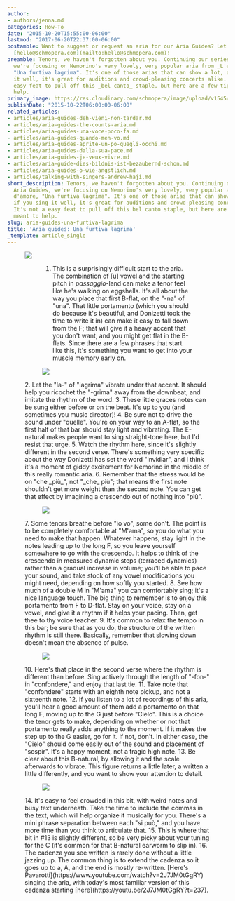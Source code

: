```yaml
---
author:
- authors/jenna.md
categories: How-To
date: "2015-10-20T15:55:00-06:00"
lastmod: "2017-06-20T22:37:00-06:00"
postamble: Want to suggest or request an aria for our Aria Guides? Let us know at
  [hello@schmopera.com](mailto:hello@schmopera.com)!
preamble: Tenors, we haven't forgotten about you. Continuing our series of Aria Guides,
  we're focusing on Nemorino's very lovely, very popular aria from _L'elisir d'amore_,
  "Una furtiva lagrima". It's one of those arias that can show a lot, and if you sing
  it well, it's great for auditions and crowd-pleasing concerts alike. It's not a
  easy feat to pull off this _bel canto_ staple, but here are a few tips meant to
  help.
primary_image: https://res.cloudinary.com/schmopera/image/upload/v1545409169/media/webhook-uploads/1498019845898/2017-06-21---Lagrima.jpg.jpg
publishDate: "2015-10-22T06:00:00-06:00"
related_articles:
- articles/aria-guides-deh-vieni-non-tardar.md
- articles/aria-guides-the-counts-aria.md
- articles/aria-guides-una-voce-poco-fa.md
- articles/aria-guides-quando-men-vo.md
- articles/aria-guides-aprite-un-po-quegli-occhi.md
- articles/aria-guides-dalla-sua-pace.md
- articles/aria-guides-je-veux-vivre.md
- articles/aria-guide-dies-bildnis-ist-bezaubernd-schon.md
- articles/aria-guides-o-wie-angstlich.md
- articles/talking-with-singers-andrew-haji.md
short_description: Tenors, we haven't forgotten about you. Continuing our series of
  Aria Guides, we're focusing on Nemorino's very lovely, very popular aria from L'elisir
  d'amore, "Una furtiva lagrima". It's one of those arias that can show a lot, and
  if you sing it well, it's great for auditions and crowd-pleasing concerts alike.
  It's not a easy feat to pull off this bel canto staple, but here are a few tips
  meant to help.
slug: aria-guides-una-furtiva-lagrima
title: 'Aria guides: Una furtiva lagrima'
_template: article_single
---
```

<figure data-type="image">

![](https://res.cloudinary.com/schmopera/image/upload/v1545409169/media/webhook-uploads/1445465677598/Aria-Guide---Una-furtiva-lagrima---p1---Annotated---Cropped.jpg.jpg)

<figure>

 1. This is a surprisingly difficult start to the aria. The combination of \[u\] vowel and the starting pitch in _passaggio_-land can make a tenor feel like he's walking on eggshells. It's all about the way you place that first B-flat, on the "-na" of "una". That little portamento (which you should do because it's beautiful, and Donizetti took the time to write it in) can make it easy to fall down from the F; that will give it a heavy accent that you don't want, and you might get flat in the B-flats. Since there are a few phrases that start like this, it's something you want to get into your muscle memory early on.<figure data-type="image">

![](https://res.cloudinary.com/schmopera/image/upload/v1545409169/media/webhook-uploads/1445465748904/Aria-Guide---Una-furtiva-lagrima---p2---Annotated---Cropped.jpg.jpg)

</figure>
 2. Let the "la-" of "lagrima" vibrate under that accent. It should help you ricochet the "-grima" away from the downbeat, and imitate the rhythm of the word.
 3. These little graces notes can be sung either before or on the beat. It's up to you (and sometimes you music director)!
 4. Be sure not to drive the sound under "quelle". You're on your way to an A-flat, so the first half of that bar should stay light and vibrating. The E-natural makes people want to sing straight-tone here, but I'd resist that urge.
 5. Watch the rhythm here, since it's slightly different in the second verse. There's something very specific about the way Donizetti has set the word "invidiar", and I think it's a moment of giddy excitement for Nemorino in the middle of this really romantic aria.
 6. Remember that the stress would be on "che _più_", not "_che_ più"; that means the first note shouldn't get more weight than the second note. You can get that effect by imagining a crescendo out of nothing into "più".<figure data-type="image">

![](https://res.cloudinary.com/schmopera/image/upload/v1545409169/media/webhook-uploads/1445465812459/Aria-Guide---Una-furtiva-lagrima---p2part2---Annotated---Cropped.jpg.jpg)

</figure>
 7. Some tenors breathe before "io vo", some don't. The point is to be completely comfortable at "M'ama", so you do what you need to make that happen. Whatever happens, stay light in the notes leading up to the long F, so you leave yourself somewhere to go with the crescendo. It helps to think of the crescendo in measured dynamic steps (terraced dynamics) rather than a gradual increase in volume; you'll be able to pace your sound, and take stock of any vowel modifications you might need, depending on how softly you started.
 8. See how much of a double M in "M'ama" you can comfortably sing; it's a nice language touch. The big thing to remember is to enjoy this portamento from F to D-flat. Stay on your voice, stay on a vowel, and give it a rhythm if it helps your pacing. Then, get thee to thy voice teacher.
 9. It's common to relax the tempo in this bar; be sure that as you do, the structure of the written rhythm is still there. Basically, remember that slowing down doesn't mean the absence of pulse.<figure data-type="image">

![](https://res.cloudinary.com/schmopera/image/upload/v1545409169/media/webhook-uploads/1445465891974/Aria-Guide---Una-furtiva-lagrima---p3---Annotated---Cropped.jpg.jpg)

</figure>
10. Here's that place in the second verse where the rhythm is different than before. Sing actively through the length of "-fon-" in "confondere," and enjoy that last tie.
11. Take note that "confondere" starts with an eighth note pickup, and not a sixteenth note.
12. If you listen to a lot of recordings of this aria, you'll hear a good amount of them add a portamento on that long F, moving up to the G just before "Cielo". This is a choice the tenor gets to make, depending on whether or not that portamento really adds anything to the moment. If it makes the step up to the G easier, go for it. If not, don't. In either case, the "Cielo" should come easily out of the sound and placement of "sospir". It's a happy moment, not a tragic high note.
13. Be clear about this B-natural, by allowing it and the scale afterwards to vibrate. This figure returns a little later, a written a little differently, and you want to show your attention to detail.<figure data-type="image">

![](https://res.cloudinary.com/schmopera/image/upload/v1545409169/media/webhook-uploads/1445466146578/Aria-Guide---Una-furtiva-lagrima---p4---Annotated---Cropped.jpg.jpg)

</figure>
14. It's easy to feel crowded in this bit, with weird notes and busy text underneath. Take the time to include the commas in the text, which will help organize it musically for you. There's a mini phrase separation between each "si può," and you have more time than you think to articulate that.
15. This is where that bit in #13 is slightly different, so be very picky about your tuning for the C (it's common for that B-natural earworm to slip in).
16. The cadenza you see written is rarely done without a little jazzing up. The common thing is to extend the cadenza so it goes up to a, A, and the end is mostly re-written. [Here's Pavarotti](https://www.youtube.com/watch?v=2J7JM0tGgRY) singing the aria, with today's most familiar version of this cadenza starting [here](https://youtu.be/2J7JM0tGgRY?t=237).